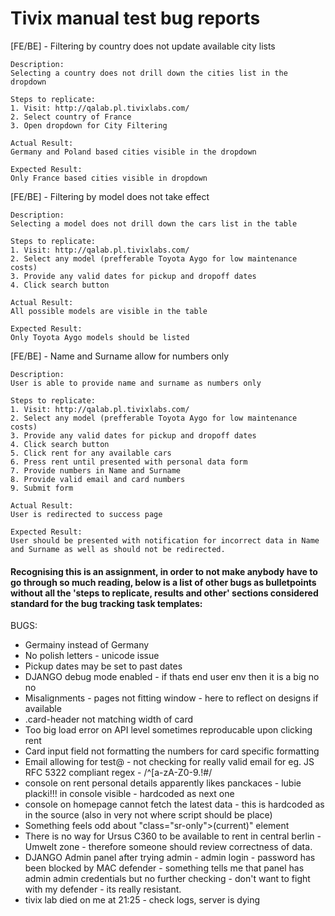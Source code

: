 # Tivix manual test bug reports

[FE/BE] - Filtering by country does not update available city lists
    
    Description:
    Selecting a country does not drill down the cities list in the dropdown

    Steps to replicate:
    1. Visit: http://qalab.pl.tivixlabs.com/
    2. Select country of France
    3. Open dropdown for City Filtering

    Actual Result:
    Germany and Poland based cities visible in the dropdown

    Expected Result:
    Only France based cities visible in dropdown


[FE/BE] - Filtering by model does not take effect
    
    Description:
    Selecting a model does not drill down the cars list in the table

    Steps to replicate:
    1. Visit: http://qalab.pl.tivixlabs.com/
    2. Select any model (prefferable Toyota Aygo for low maintenance costs)
    3. Provide any valid dates for pickup and dropoff dates
    4. Click search button

    Actual Result:
    All possible models are visible in the table

    Expected Result:
    Only Toyota Aygo models should be listed

[FE/BE] - Name and Surname allow for numbers only
    
    Description:
    User is able to provide name and surname as numbers only

    Steps to replicate:
    1. Visit: http://qalab.pl.tivixlabs.com/
    2. Select any model (prefferable Toyota Aygo for low maintenance costs)
    3. Provide any valid dates for pickup and dropoff dates
    4. Click search button
    5. Click rent for any available cars
    6. Press rent until presented with personal data form
    7. Provide numbers in Name and Surname
    8. Provide valid email and card numbers
    9. Submit form

    Actual Result:
    User is redirected to success page

    Expected Result:
    User should be presented with notification for incorrect data in Name and Surname as well as should not be redirected.


#### Recognising this is an assignment, in order to not make anybody have to go through so much reading, below is a list of other bugs as bulletpoints without all the 'steps to replicate, results and other' sections considered standard for the bug tracking task templates:
BUGS:
- Germainy instead of Germany
- No polish letters - unicode issue
- Pickup dates may be set to past dates
- DJANGO debug mode enabled - if thats end user env then it is a big no no
- Misalignments - pages not fitting window - here to reflect on designs if available
- .card-header not matching width of card
- Too big load error on API level sometimes reproducable upon clicking rent
- Card input field not formatting the numbers for card specific formatting
- Email allowing for test@ - not checking for really valid email for eg. JS RFC 5322 compliant regex - /^[a-zA-Z0-9.!#$%&'*+\/=?^_`{|}~-]+@[a-zA-Z0-9](?:[a-zA-Z0-9-]{0,61}[a-zA-Z0-9])?(?:\.[a-zA-Z0-9](?:[a-zA-Z0-9-]{0,61}[a-zA-Z0-9])?)*$/
- console on rent personal details apparently likes panckaces - lubie placki!!! in console visible - hardcoded as next one
- console on homepage cannot fetch the latest data - this is hardcoded as <script>
        console.error('Cannot fetch latest data')
    </script> in the source (also in very not where script should be place)
- Something feels odd about "class="sr-only">(current)" element
- There is no way for Ursus C360 to be available to rent in central berlin - Umwelt zone - therefore someone should review correctness of data.
- DJANGO Admin panel after trying admin - admin login - password has been blocked by MAC defender - something tells me that panel has admin admin credentials but no further checking - don't want to fight with my defender - its really resistant.
- tivix lab died on me at 21:25 - check logs, server is dying